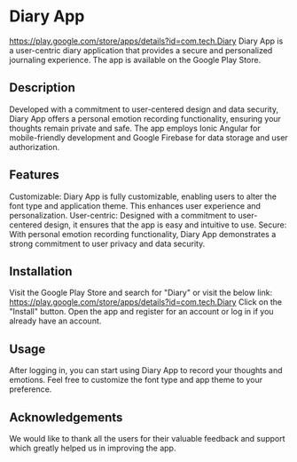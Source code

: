 # Diary App 
https://play.google.com/store/apps/details?id=com.tech.Diary
Diary App is a user-centric diary application that provides a secure and personalized journaling experience. The app is available on the Google Play Store.

## Description
Developed with a commitment to user-centered design and data security, Diary App offers a personal emotion recording functionality, ensuring your thoughts remain private and safe. The app employs Ionic Angular for mobile-friendly development and Google Firebase for data storage and user authorization. 

## Features
Customizable: Diary App is fully customizable, enabling users to alter the font type and application theme. This enhances user experience and personalization.
User-centric: Designed with a commitment to user-centered design, it ensures that the app is easy and intuitive to use.
Secure: With personal emotion recording functionality, Diary App demonstrates a strong commitment to user privacy and data security.

## Installation
Visit the Google Play Store and search for "Diary" or visit the below link:
https://play.google.com/store/apps/details?id=com.tech.Diary
Click on the "Install" button.
Open the app and register for an account or log in if you already have an account.

## Usage
After logging in, you can start using Diary App to record your thoughts and emotions. Feel free to customize the font type and app theme to your preference.


## Acknowledgements
We would like to thank all the users for their valuable feedback and support which greatly helped us in improving the app.


